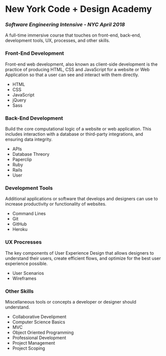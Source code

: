 # New York Code + Design Academy
### *Software Engineering Intensive - NYC April 2018*

A full-time immersive course that touches on front-end, back-end, development tools, UX, processes, and other skills.

### Front-End Development

Front-end web development, also known as client-side development is the practice of producing HTML, CSS and JavaScript for a website or Web Application so that a user can see and interact with them directly.

* HTML
* CSS
* JavaScript
* jQuery
* Sass

### Back-End Development

Build the core computational logic of a website or web application. This includes interaction with a database or third-party integrations, and ensuring data integrity.

* APIs
* Database Threory
* Paperclip
* Ruby
* Rails
* User

### Development Tools

Additional applications or software that develops and designers can use to increase productivity or functionality of websites.

* Command Lines
* Git
* GitHub
* Heroku

### UX Procresses

The key components of User Experience Design that allows designers to understand their users, create efficient flows, and optimize for the best user experience possible.

* User Scenarios
* Wireframes

### Other Skills

Miscellaneous tools or concepts a developer or designer should understand.

* Collaborative Develipment
* Computer Science Basics
* MVC
* Object Oriented Programming
* Professional Development
* Project Management
* Project Scoping